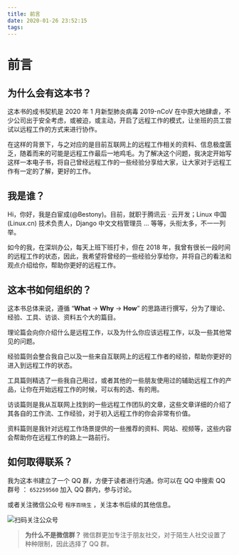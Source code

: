 ```yaml
---
title: 前言
date: 2020-01-26 23:52:15
tags:
---
```


# 前言


## 为什么会有这本书？

这本书的成书契机是 2020 年 1 月新型肺炎病毒 2019-nCoV 在中原大地肆虐，不少公司出于安全考虑，或被迫，或主动，开启了远程工作的模式，让坐班的员工尝试以远程工作的方式来进行协作。

在这样的背景下，与之对应的是目前互联网上的远程工作相关的资料、信息极度匮乏，随着而来的可能是远程工作最后一地鸡毛。为了解决这个问题，我决定开始写这样一本电子书，将自己曾经远程工作的一些经验分享给大家，让大家对于远程工作有一定的了解，更好的工作。


## 我是谁？

Hi，你好，我是白宦成(@Bestony)。目前，就职于腾讯云 · 云开发；Linux 中国 (Linux.cn) 技术负责人，Django 中文文档管理员 ... 等等，头衔太多，不一一列举。

如今的我，在深圳办公，每天上班下班打卡，但在 2018 年，我曾有很长一段时间的远程工作的状态，因此，我希望将曾经的一些经验分享给你，并将自己的看法和观点介绍给你，帮助你更好的远程工作。


## 这本书如何组织的？

这本书总体来说，遵循 “**What** -> **Why** -> **How**” 的思路进行撰写，分为了理论、经验、工具、访谈、资料五个大的篇目。

理论篇会向你介绍什么是远程工作，以及为什么你应该远程工作，以及一些其他常见的问题。

经验篇则会整合我自己以及一些来自互联网上的远程工作者的经验，帮助你更好的进入到远程工作的状态。

工具篇则精选了一些我自己用过，或者其他的一些朋友使用过的辅助远程工作的产品，让你在开始远程工作的时候，可以有的选、有的用。

访谈篇则是我从互联网上找到的一些远程工作团队的文章，这些文章详细的介绍了其各自的工作流、工作经验，对于初入远程工作的你会非常有价值。

资料篇则是我针对远程工作场景提供的一些推荐的资料、网站、视频等，这些内容会帮助你在远程工作的路上一路前行。

## 如何取得联系？

我为这本书建立了一个 QQ 群，方便于读者进行沟通。你可以在 QQ 中搜索 QQ 群号 ： `652259560` 加入 QQ 群内，参与讨论。

或者关注微信公众号 `程序百晓生` ，关注本书后续的其他信息。

![扫码关注公众号](https://postimg.aliavv.com/mbp/5x7ai.jpg)

> **为什么不是微信群？**
> 微信群更加专注于朋友社交，对于陌生人社交设置了种种限制，因此选择了 QQ 群。